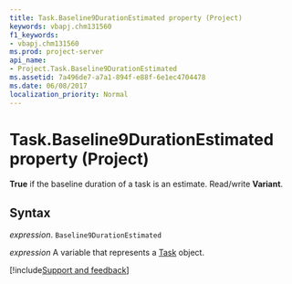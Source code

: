 ```yaml
---
title: Task.Baseline9DurationEstimated property (Project)
keywords: vbapj.chm131560
f1_keywords:
- vbapj.chm131560
ms.prod: project-server
api_name:
- Project.Task.Baseline9DurationEstimated
ms.assetid: 7a496de7-a7a1-894f-e88f-6e1ec4704478
ms.date: 06/08/2017
localization_priority: Normal
---
```



# Task.Baseline9DurationEstimated property (Project)

 **True** if the baseline duration of a task is an estimate. Read/write **Variant**.


## Syntax

_expression_. `Baseline9DurationEstimated`

_expression_ A variable that represents a [Task](./Project.Task.md) object.

[!include[Support and feedback](~/includes/feedback-boilerplate.md)]